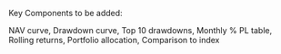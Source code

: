 Key Components to be added:

NAV curve,
Drawdown curve,
Top 10 drawdowns,
Monthly % PL table,
Rolling returns,
Portfolio allocation,
Comparison to index
